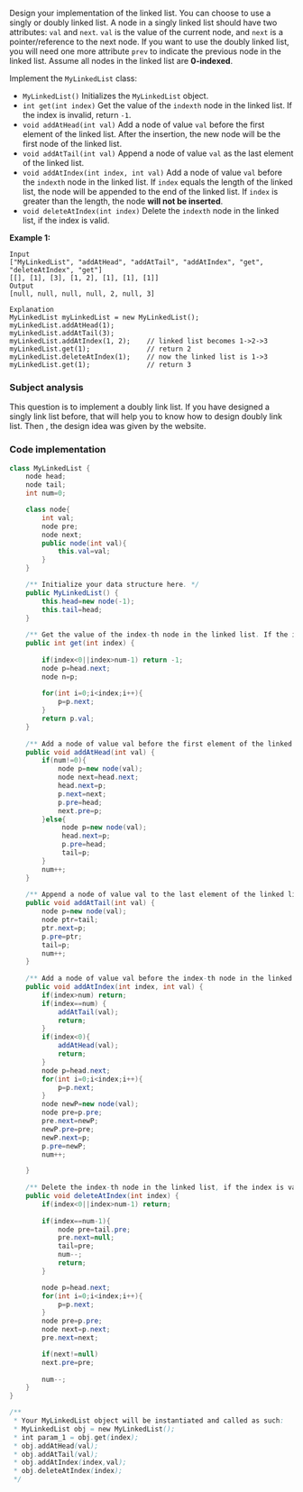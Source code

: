 Design your implementation of the linked list. You can choose to use a singly or doubly linked list.
A node in a singly linked list should have two attributes: `val` and `next`. `val` is the value of the current node, and `next` is a pointer/reference to the next node.
If you want to use the doubly linked list, you will need one more attribute `prev` to indicate the previous node in the linked list. Assume all nodes in the linked list are **0-indexed**.

Implement the `MyLinkedList` class:

- `MyLinkedList()` Initializes the `MyLinkedList` object.
- `int get(int index)` Get the value of the `indexth` node in the linked list. If the index is invalid, return `-1`.
- `void addAtHead(int val)` Add a node of value `val` before the first element of the linked list. After the insertion, the new node will be the first node of the linked list.
- `void addAtTail(int val)` Append a node of value `val` as the last element of the linked list.
- `void addAtIndex(int index, int val)` Add a node of value `val` before the `indexth` node in the linked list. If `index` equals the length of the linked list, the node will be appended to the end of the linked list. If `index` is greater than the length, the node **will not be inserted**.
- `void deleteAtIndex(int index)` Delete the `indexth` node in the linked list, if the index is valid.

 

**Example 1:**

```
Input
["MyLinkedList", "addAtHead", "addAtTail", "addAtIndex", "get", "deleteAtIndex", "get"]
[[], [1], [3], [1, 2], [1], [1], [1]]
Output
[null, null, null, null, 2, null, 3]

Explanation
MyLinkedList myLinkedList = new MyLinkedList();
myLinkedList.addAtHead(1);
myLinkedList.addAtTail(3);
myLinkedList.addAtIndex(1, 2);    // linked list becomes 1->2->3
myLinkedList.get(1);              // return 2
myLinkedList.deleteAtIndex(1);    // now the linked list is 1->3
myLinkedList.get(1);              // return 3
```

### Subject analysis

This question is to implement a doubly link list. If you have designed a singly link list before, that will help you to know how to design doubly link list. Then , the design idea was given by the website.



### Code implementation

``` java
class MyLinkedList {
    node head;
    node tail;
    int num=0;

    class node{
        int val;
        node pre;
        node next;
        public node(int val){
            this.val=val;
        }
    }

    /** Initialize your data structure here. */
    public MyLinkedList() {
        this.head=new node(-1);
        this.tail=head;
    }
    
    /** Get the value of the index-th node in the linked list. If the index is invalid, return -1. */
    public int get(int index) {
        
        if(index<0||index>num-1) return -1;
        node p=head.next;
        node n=p;
    
        for(int i=0;i<index;i++){
            p=p.next;
        }
        return p.val;
    }
    
    /** Add a node of value val before the first element of the linked list. After the insertion, the new node will be the first node of the linked list. */
    public void addAtHead(int val) {
        if(num!=0){
            node p=new node(val);
            node next=head.next;
            head.next=p;
            p.next=next;
            p.pre=head;
            next.pre=p;
        }else{
             node p=new node(val);
             head.next=p;
             p.pre=head;
             tail=p;
        }
        num++;
    }
    
    /** Append a node of value val to the last element of the linked list. */
    public void addAtTail(int val) {
        node p=new node(val);
        node ptr=tail;
        ptr.next=p;
        p.pre=ptr;
        tail=p;
        num++;
    }
    
    /** Add a node of value val before the index-th node in the linked list. If index equals to the length of linked list, the node will be appended to the end of linked list. If index is greater than the length, the node will not be inserted. */
    public void addAtIndex(int index, int val) {
        if(index>num) return;
        if(index==num) {
            addAtTail(val);
            return;
        }
        if(index<0){
            addAtHead(val);
            return;
        }
        node p=head.next;
        for(int i=0;i<index;i++){
            p=p.next;
        }
        node newP=new node(val);
        node pre=p.pre;
        pre.next=newP;
        newP.pre=pre;
        newP.next=p;
        p.pre=newP;
        num++;

    }
    
    /** Delete the index-th node in the linked list, if the index is valid. */
    public void deleteAtIndex(int index) {
        if(index<0||index>num-1) return;
        
        if(index==num-1){
            node pre=tail.pre;
            pre.next=null;
            tail=pre;
            num--;
            return;
        }

        node p=head.next;
        for(int i=0;i<index;i++){
            p=p.next;
        }
        node pre=p.pre;
        node next=p.next;
        pre.next=next;

        if(next!=null)
        next.pre=pre;
        
        num--;
    }
}

/**
 * Your MyLinkedList object will be instantiated and called as such:
 * MyLinkedList obj = new MyLinkedList();
 * int param_1 = obj.get(index);
 * obj.addAtHead(val);
 * obj.addAtTail(val);
 * obj.addAtIndex(index,val);
 * obj.deleteAtIndex(index);
 */

```




